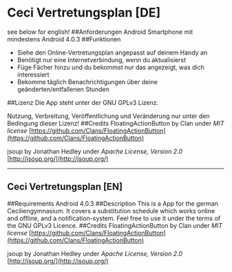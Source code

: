 # Ceci Vertretungsplan [DE]
see below for english!
##Anforderungen
Android Smartphone mit mindestens Android 4.0.3
##Funktionen
* Siehe den Online-Vertretungsplan angepasst auf deinem Handy an
* Benötigt nur eine Internetverbindung, wenn du aktualisierst
* Füge Fächer hinzu und du bekommst nur das angezeigt, was dich interessiert
* Bekomme täglich Benachrichtigungen über deine geänderten/entfallenen Stunden

##Lizenz
Die App steht unter der GNU GPLv3 Lizenz.

Nutzung, Verbreitung, Veröffentlichung und Veränderung nur unter den Bedingung dieser Lizenz!
##Credits
FloatingActionButton by Clan under *MIT license* [https://github.com/Clans/FloatingActionButton](https://github.com/Clans/FloatingActionButton)

jsoup by Jonathan Hedley under *Apache License, Version 2.0* [http://jsoup.org/](http://jsoup.org/)

---------------------------
## Ceci Vertretungsplan [EN]
##Requirements
Android 4.0.3
##Description
This is a App for the german Ceciliengymnasium.
It covers a substitution schedule which works online and offline, and a notification-system.
Feel free to use it under the terms of the GNU GPLv3 Licence.
##Credits
FloatingActionButton by Clan under *MIT license* [https://github.com/Clans/FloatingActionButton](https://github.com/Clans/FloatingActionButton)

jsoup by Jonathan Hedley under *Apache License, Version 2.0* [http://jsoup.org/](http://jsoup.org/)
